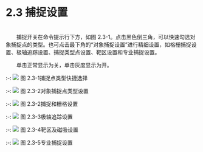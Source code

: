 
# 2.3 捕捉设置
<br/>
&emsp;&emsp;捕捉开关在命令提示行下方，如图 2.3-1。点击黑色倒三角，可以快速勾选对象捕捉点的类型。也可点击最下角的“对象捕捉设置”进行精细设置，如格栅捕捉设置、极轴追踪设置、捕捉类型点设置、靶区设置和专业捕捉设置。

&emsp;&emsp;单击正常显示为关，单击灰度显示为开。
<br/>

:-: ![](images/11.png)
图 2.3-1捕捉点类型快捷选择
<br/>

:-: ![](images/12.png)
图 2.3-2对象捕捉点类型设置
<br/>

:-: ![](images/13.png)
图 2.3-2捕捉和栅格设置
<br/>

:-: ![](images/14.png)
图 2.3-3极轴追踪设置
<br/>

:-: ![](images/15.png)
图 2.3-4靶区及磁吸设置
<br/>

:-: ![](images/16.png)
图 2.3-5专业捕捉设置
<br/>
